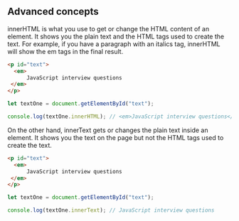 ## Advanced concepts

innerHTML is what you use to get or change the HTML content of an element. It shows you the plain text and the HTML tags used to create the text. For example, if you have a paragraph with an italics tag, innerHTML will show the em tags in the final result.

```html
<p id="text">
  <em>
      JavaScript interview questions
 </em>
</p>
```

```javascript
let textOne = document.getElementById("text");

console.log(textOne.innerHTML); // <em>JavaScript interview questions</em>
```

On the other hand, innerText gets or changes the plain text inside an element. It shows you the text on the page but not the HTML tags used to create the text.

```html
<p id="text">
  <em>
      JavaScript interview questions
 </em>
</p>
```

```javascript
let textOne = document.getElementById("text");

console.log(textOne.innerText); // JavaScript interview questions
``` 